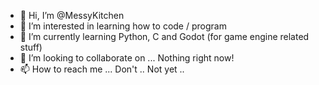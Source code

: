 - 👋 Hi, I’m @MessyKitchen
- 👀 I’m interested in learning how to code / program
- 🌱 I’m currently learning Python, C and Godot (for game engine related stuff)
- 💞️ I’m looking to collaborate on ... Nothing right now!
- 📫 How to reach me ... Don't .. Not yet ..
